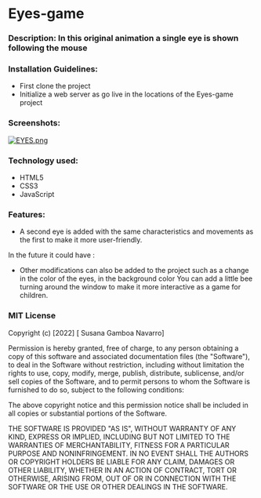 # Eyes-game

### Description: In this original animation a single eye is shown following the mouse

### Installation Guidelines: 
- First clone the project
- Initialize a web server as go live in the locations of the Eyes-game project

### Screenshots: 

[![EYES.png](https://i.postimg.cc/6QdR2PkL/EYES.png)](https://postimg.cc/HJkjF6sV)

### Technology used: 
- HTML5
- CSS3
- JavaScript

### Features: 

- A second eye is added with the same characteristics and movements as the first to make it more user-friendly.

In the future it could have :

- Other modifications can also be added to the project such as a change in the color of the eyes, in the background color
  You can add a little bee turning around the window to make it more interactive as a game for children.


### MIT License

Copyright (c) [2022] [ Susana Gamboa Navarro]

Permission is hereby granted, free of charge, to any person obtaining a copy
of this software and associated documentation files (the "Software"), to deal
in the Software without restriction, including without limitation the rights
to use, copy, modify, merge, publish, distribute, sublicense, and/or sell
copies of the Software, and to permit persons to whom the Software is
furnished to do so, subject to the following conditions:

The above copyright notice and this permission notice shall be included in all
copies or substantial portions of the Software.

THE SOFTWARE IS PROVIDED "AS IS", WITHOUT WARRANTY OF ANY KIND, EXPRESS OR
IMPLIED, INCLUDING BUT NOT LIMITED TO THE WARRANTIES OF MERCHANTABILITY,
FITNESS FOR A PARTICULAR PURPOSE AND NONINFRINGEMENT. IN NO EVENT SHALL THE
AUTHORS OR COPYRIGHT HOLDERS BE LIABLE FOR ANY CLAIM, DAMAGES OR OTHER
LIABILITY, WHETHER IN AN ACTION OF CONTRACT, TORT OR OTHERWISE, ARISING FROM,
OUT OF OR IN CONNECTION WITH THE SOFTWARE OR THE USE OR OTHER DEALINGS IN THE
SOFTWARE.

